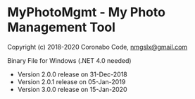 # MyPhotoMgmt - My Photo Management Tool #
Copyright (c) 2018-2020 Coronabo Code, nmgslx@gmail.com

Binary File for Windows (.NET 4.0 needed)
* Version 2.0.0 release on 31-Dec-2018
* Version 2.0.1 release on 05-Jan-2019
* Version 3.0.0 release on 15-Jan-2020
